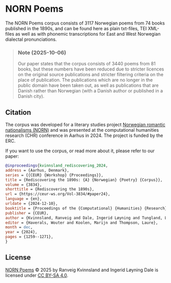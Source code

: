 # NORN Poems

The NORN Poems corpus consists of 3117 Norwegian poems from 74 books published in the 1890s, and can be found here as plain txt-files, TEI XML-files as well as with phonemic transcriptions for East and West Norwegian dialectal pronunciations.

>### Note (2025-10-06)
>
>Our paper states that the corpus consists of 3440 poems from 81 books, but these numbers have been reduced due to stricter licences on the original source publications and stricter filtering criteria on the place of publication.
>The publications which are no longer in the public domain have been taken out, as well as publications that are Danish rather than Norwegian (with a Danish author or published in a Danish city).

## Citation

The corpus was developed for a literary studies project [Norwegian romantic nationalisms (NORN)](https://www.hf.uio.no/iln/english/research/projects/norn-norwegian-romantic-nationalisms/index.html) and was presented at the computational humanities research (CHR) conference in Aarhus in 2024. The project is funded by the ERC.

If you want to use the corpus, or read more about it, please refer to our paper:

```bibtex
@inproceedings{kvinnsland_rediscovering_2024,
address = {Aarhus, Denmark},
series = {{CEUR} {Workshop} {Proceedings}},
title = {Rediscovering the 1890s: {A} {Norwegian} {Poetry} {Corpus}},
volume = {3834},
shorttitle = {Rediscovering the 1890s},
url = {https://ceur-ws.org/Vol-3834/#paper24},
language = {en},
urldate = {2024-12-10},
booktitle = {Proceedings of the {Computational} {Humanities} {Research} {Conference} 2024},
publisher = {CEUR},
author = {Kvinnsland, Ranveig and Dale, Ingerid Løyning and Tungland, Lars Magne},
editor = {Haverals, Wouter and Koolen, Marijn and Thompson, Laure},
month = dec,
year = {2024},
pages = {1259--1271},
}
```

## License 

<a href="https://github.com/norn-uio/norn-poems">NORN Poems</a> © 2025 by Ranveig Kvinnsland and Ingerid Løyning Dale is licensed under <a href="https://creativecommons.org/licenses/by-sa/4.0/">CC BY-SA 4.0</a>. 

<img src="https://mirrors.creativecommons.org/presskit/icons/cc.svg" alt="" style="max-width: 1em;max-height:1em;margin-left: .2em;"><img src="https://mirrors.creativecommons.org/presskit/icons/by.svg" alt="" style="max-width: 1em;max-height:1em;margin-left: .2em;"><img src="https://mirrors.creativecommons.org/presskit/icons/sa.svg" alt="" style="max-width: 1em;max-height:1em;margin-left: .2em;">
